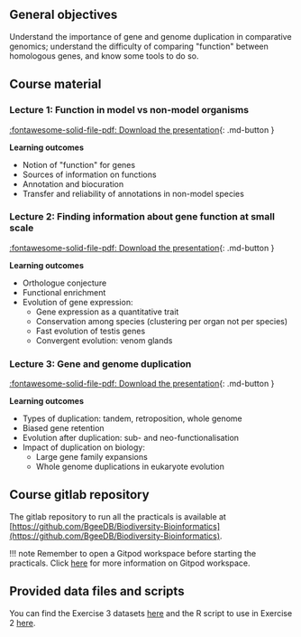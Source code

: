 ## General objectives

Understand the importance of gene and genome duplication in comparative genomics; understand the difficulty of comparing "function" between homologous genes, and know some tools to do so.

## Course material

### Lecture 1: Function in model vs non-model organisms

[:fontawesome-solid-file-pdf: Download the presentation](../../assets/pdf/day3/lecture1_Marc_ROBINSON-RECHAVI.pdf){: .md-button }

**Learning outcomes**

* Notion of "function" for genes
* Sources of information on functions
* Annotation and biocuration
* Transfer and reliability of annotations in non-model species

### Lecture 2: Finding information about gene function at small scale

[:fontawesome-solid-file-pdf: Download the presentation](../../assets/pdf/day3/lecture2_Marc_ROBINSON-RECHAVI.pdf){: .md-button }

**Learning outcomes**

* Orthologue conjecture
* Functional enrichment
* Evolution of gene expression:
	* Gene expression as a quantitative trait
	* Conservation among species (clustering per organ not per species)
	* Fast evolution of testis genes
	* Convergent evolution: venom glands

### Lecture 3: Gene and genome duplication

[:fontawesome-solid-file-pdf: Download the presentation](../../assets/pdf/day3/lecture3_Marc_ROBINSON-RECHAVI.pdf){: .md-button }

**Learning outcomes**

* Types of duplication: tandem, retroposition, whole genome
* Biased gene retention
* Evolution after duplication: sub- and neo-functionalisation
* Impact of duplication on biology:
	* Large gene family expansions
	* Whole genome duplications in eukaryote evolution

## Course gitlab repository

The gitlab repository to run all the practicals is available at [https://github.com/BgeeDB/Biodiversity-Bioinformatics](https://github.com/BgeeDB/Biodiversity-Bioinformatics).

!!! note
	Remember to open a Gitpod workspace before starting the practicals. Click [here](../../precourse.md#software) for more information on Gitpod workspace.

## Provided data files and scripts

You can find the Exercise 3 datasets [here](https://github.com/BgeeDB/Biodiversity-Bioinformatics/tree/main/data) and the R script to use in Exercise 2 [here](https://github.com/BgeeDB/Biodiversity-Bioinformatics/blob/main/scripts/pca_generation.R).
